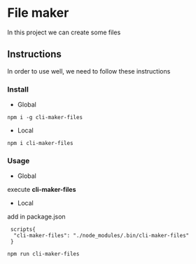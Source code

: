 # File maker

In this project we can create some files

## Instructions

In order to use well, we need to follow these instructions

### Install

- Global

```
npm i -g cli-maker-files
```

- Local

```
npm i cli-maker-files
```

### Usage

- Global

execute **cli-maker-files**

- Local

add in package.json

```
 scripts{
  "cli-maker-files": "./node_modules/.bin/cli-maker-files"
 }
```

```
npm run cli-maker-files
```
